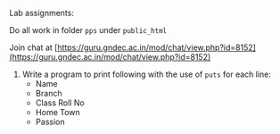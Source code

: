 Lab assignments:

Do all work in folder `pps` under `public_html`

Join chat at [https://guru.gndec.ac.in/mod/chat/view.php?id=8152](https://guru.gndec.ac.in/mod/chat/view.php?id=8152)


1. Write a program to print following with the use of `puts` for each line:
    - Name
    - Branch
    - Class Roll No
    - Home Town
    - Passion
